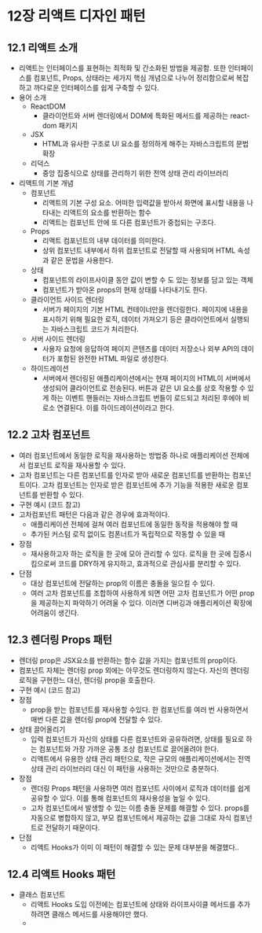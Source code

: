 # 12장 리액트 디자인 패턴

## 12.1 리액트 소개

- 리액트는 인터페이스를 표현하는 최적화 및 간소화된 방법을 제공함. 또한 인터페이스를 컴포넌트, Props, 상태라는 세가지 핵심 개념으로 나누어 정리함으로써 복잡하고 까다로운 인터페이스를 쉽게 구축할 수 있다.
- 용어 소개
    - ReactDOM
        - 클라이언트와 서버 렌더링에서 DOM에 특화된 메서드를 제공하는 react-dom 패키지
    - JSX
        - HTML과 유사한 구조로 UI 요소를 정의하게 해주는 자바스크립트의 문법 확장
    - 리덕스
        - 중앙 집중식으로 상태를 관리하기 위한 전역 상태 관리 라이브러리
- 리액트의 기본 개념
    - 컴포넌트
        - 리액트의 기본 구성 요소. 어떠한 입력값을 받아서 화면에 표시할 내용을 나타내는 리액트의 요소를 반환하는 함수
        - 리액트는 컴포넌트 안에 또 다른 컴포넌트가 중첩되는 구조다.
    - Props
        - 리액트 컴포넌트의 내부 데이터를 의미한다.
        - 상위 컴포넌트 내부에서 하위 컴포넌트로 전달할 때 사용되며 HTML 속성과 같은 문법을 사용한다.
    - 상태
        - 컴포넌트의 라이프사이클 동안 값이 변할 수 도 있는 정보를 담고 있는 객체
        - 컴포넌트가 받아온 props의 현재 상태를 나타내기도 한다.
    - 클라이언트 사이드 렌더링
        - 서버가 페이지의 기본 HTML 컨테이너만을 렌더링한다. 페이지에 내용을 표시하기 위해 필요한 로직, 데이터 가져오기 등은 클라이언트에서 실행되는 자바스크립트 코드가 처리한다.
    - 서버 사이드 렌더링
        - 사용자 요청에 응답하여 페이지 콘텐츠를 데이터 저장소나 외부 API의 데이터가 포함된 완전한 HTML 파일로 생성한다.
    - 하이드레이션
        - 서버에서 렌더링된 애플리케이션에서는 현재 페이지의 HTML이 서버에서 생성되어 클라이언트로 전송된다. 버튼과 같은 UI 요소를 상호 작용할 수 있게 하는 이벤트 핸들러는 자바스크립트 번들이 로드되고 처리된 후에야 비로소 연결된다. 이를 하이드레이션이라고 한다.
    

## 12.2 고차 컴포넌트

- 여러 컴포넌트에서 동일한 로직을 재사용하는 방법중 하나로 애플리케이션 전체에서 컴포넌트 로직을 재사용할 수 있다.
- 고차 컴포넌트는 다른 컴포넌트를 인자로 받아 새로운 컴포넌트를 반환하는 컴포넌트이다. 고차 컴포넌트는 인자로 받은 컴포넌트에 추가 기능을 적용한 새로운 컴포넌트를 반환할 수 있다.
- 구현 예시 (코드 참고)
- 고차컴포넌트 패턴은 다음과 같은 경우에 효과적이다.
    - 애플리케이션 전체에 걸쳐 여러 컴포넌트에 동일한 동작을 적용해야 할 때
    - 추가된 커스텀 로직 없이도 컴폰너트가 독립적으로 작동할 수 있을 때
- 장점
    - 재사용하고자 하는 로직을 한 곳에 모아 관리할 수 있다. 로직을 한 곳에 집중시킴으로써 코드를 DRY하게 유지하고, 효과적으로 관심사를 분리할 수 있다.
- 단점
    - 대상 컴포넌트에 전달하는 prop의 이름은 충돌을 일으킬 수 있다.
    - 여러 고차 컴포넌트를 조합하여 사용하게 되면 어떤 고차 컴포넌트가 어떤 prop을 제공하는지 파악하기 어려울 수 있다. 이러면 디버깅과 애플리케이션 확장에 어려움이 생긴다.

## 12.3 렌더링 Props 패턴

- 렌더링 prop은 JSX요소를 반환하는 함수 값을 가지는 컴포넌트의 prop이다.
- 컴포넌트 자체는 렌더링 prop 외에는 아무것도 렌더링하지 않는다. 자신의 렌더링 로직을 구현한느 대신, 렌더링 prop을 호출한다.
- 구현 예시 (코드 참고)
- 장점
    - prop을 받는 컴포넌트를 재사용할 수있다. 한 컴포넌트를 여러 번 사용하면서 매번 다른 값을 렌더링 prop에 전달할 수 있다.
- 상태 끌어올리기
    - 입력 컴포넌트가 자신의 상태를 다른 컴포넌트와 공유하려면, 상태를 필요로 하는 컴포넌트와 가장 가까운 공통 조상 컴포넌트로 끌어올려야 한다.
    - 리액트에서 유용한 상태 관리 패턴으로, 작은  규모의 애플리케이션에서는 전역 상태 관리 라이브러리 대신 이 패턴을 사용하는 것만으로 충분하다.
- 장점
    - 렌더링 Props 패턴을 사용하면 여러 컴포넌트 사이에서 로직과 데이터를 쉽게 공유할 수 있다. 이를 통해 컴포넌트의 재사용성을 높일 수 있다.
    - 고차 컴포넌트에서 발생할 수 있는 이름 충돌 문제를 해결할 수 있다. props를 자동으로 병합하지 않고, 부모 컴포넌트에서 제공하는 값을 그대로 자식 컴포넌트로 전달하기 때문이다.
- 단점
    - 리액트 Hooks가 이미 이 패턴이 해결할 수 있는 문제 대부분을 해결했다..

## 12.4 리액트 Hooks 패턴

- 클래스 컴포넌트
    - 리액트 Hooks 도입 이전에는 컴포넌트에 상태와 라이프사이클 메서드를 추가하려면 클래스 메서드를 사용해야만 했다.
    -